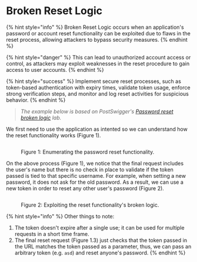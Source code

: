 # Broken Reset Logic

{% hint style="info" %}
Broken Reset Logic occurs when an application's password or account reset functionality can be exploited due to flaws in the reset process, allowing attackers to bypass security measures.
{% endhint %}

{% hint style="danger" %}
This can lead to unauthorized account access or control, as attackers may exploit weaknesses in the reset procedure to gain access to user accounts.
{% endhint %}

{% hint style="success" %}
Implement secure reset processes, such as token-based authentication with expiry times, validate token usage, enforce strong verification steps, and monitor and log reset activities for suspicious behavior.
{% endhint %}

> _The example below is based on PostSwigger's_ [_Password reset broken logic_](https://portswigger.net/web-security/authentication/other-mechanisms/lab-password-reset-broken-logic) _lab._

We first need to use the application as intented so we can understand how the reset functionality works (Figure 1).

<figure><img src="../../.gitbook/assets/web_auth_reset_broken_logic_1.avif" alt=""><figcaption><p>Figure 1: Enumerating the password reset functionality.</p></figcaption></figure>

On the above process (Figure 1), we notice that the final request includes the user's name but there is no check in place to validate if the token passed is tied to that specific username. For example, when setting a new password, it does not ask for the old password. As a result, we can use a new token in order to reset any other user's password (Figure 2).

<figure><img src="../../.gitbook/assets/web_auth_reset_broken_logic_2.avif" alt=""><figcaption><p>Figure 2: Exploiting the reset functionality's broken logic.</p></figcaption></figure>

{% hint style="info" %}
Other things to note:

1. The token doesn't expire after a single use; it can be used for multiple requests in a short time frame.
2. The final reset request (Figure 1.3) just checks that the token passed in the URL matches the token passed as a parameter, thus, we can pass an arbitrary token (e.g. `asd`) and reset anyone's password.
{% endhint %}
